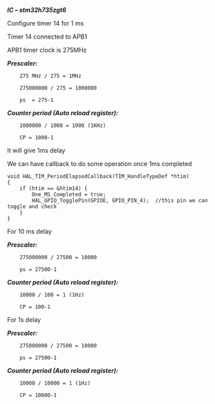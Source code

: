 ﻿***IC – stm32h735zgt6***



Configure timer 14 for 1 ms

Timer 14 connected to APB1

APB1 timer clock is 275MHz

***Prescaler:***

```
	275 MHz / 275 = 1MHz

	275000000 / 275 = 1000000

	ps  = 275-1
```

***Counter period (Auto reload register):***
```
	1000000 / 1000 = 1000 (1KHz)

	CP = 1000-1
```

It will give 1ms delay

We can have callback to do some operation once 1ms completed

```
void HAL_TIM_PeriodElapsedCallback(TIM_HandleTypeDef *htim)
{
	if (htim == &htim14) {
		One_MS_Completed = true;
		HAL_GPIO_TogglePin(GPIOE, GPIO_PIN_4);	//this pin we can toggle and check
	}
}
```


For 10 ms delay

***Prescaler:***
```
	275000000 / 27500 = 10000

	ps = 27500-1
```
***Counter period (Auto reload register):***
```
	10000 / 100 = 1 (1Hz)

	CP = 100-1
```


For 1s delay

***Prescaler:***
```
	275000000 / 27500 = 10000

	ps = 27500-1
```
***Counter period (Auto reload register):***
```
	10000 / 10000 = 1 (1Hz)

	CP = 10000-1
```

